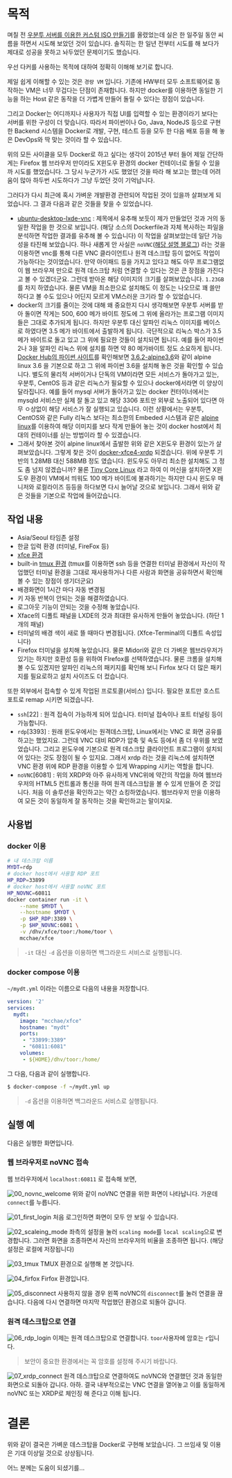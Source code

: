 #  목적

며칠 전 [우분투 서버를 이용한 커스텀 ISO 만들기](https://github.com/mcchae/vbuntu-custom-ubuntu-iso)를 올렸었는데 실은 한 일주일 동안 씨름을 하면서 시도해 보았던 것이 있습니다. 솔직히는 한 일년 전부터 시도를 해 보다가 제대로 성공을 못하고 놔두었던 문제이기도 했습니다.

우선 다커를 사용하는 목적에 대하여 정확히 이해해 보기로 합니다.

제일 쉽게 이해할 수 있는 것은 `경량 VM` 입니다. 기존에 HW부터 모두 소프트웨어로 동작하는 VM은 너무 무겁다는 단점이 존재합니다. 하지만 docker를 이용하면 동일한 기능을 하는 Host 같은 동작을 더 가볍게 만들어 돌릴 수 있다는 장점이 있습니다.

그리고 Docker는 어디까지나 사용자가 직접 UI를 입력할 수 있는 환경이라기 보다는 서버를 위한 구성이 더 맞습니다. 따라서 파이썬이나 Go, Java, NodeJS 등으로 구현한 Backend 시스템을 Docker로 개발, 구현, 테스트 등을 모두 한 다음 배포 등을 해 놓은 DevOps와 딱 맞는 것이라 할 수 있습니다.

위의 모든 사이클을 모두 Docker로 하고 싶다는 생각이 2015년 부터 들어 제일 간단하게는 Firefox 웹 브라우저 만이라도 X윈도우 환경의 docker 컨테이너로 돌릴 수 있을까 시도를 했었습니다. 그 당시 누군가가 시도 했었던 것을 따라 해 보고는 했는데 어려움이 많아 하두번 시도하다가 그냥 두었던 것이 기억납니다.

그러다가 다시 최근에 혹시 가벼운 개뱔환경 관련되어 작업된 것이 있을까 살펴보게 되었습니다. 그 결과 다음과 같은 것들을 찾을 수 있었습니다.

* [ubuntu-desktop-lxde-vnc](https://hub.docker.com/r/dorowu/ubuntu-desktop-lxde-vnc/) : 제목에서 유추해 보듯이 제가 만들었던 것과 거의 동일한 작업을 한 것으로 보입니다. (해당 소스의 Dockerfile과 자체 복사하는 파일을 분석하면 작업한 결과를 유추해 볼 수 있습니다) 이 작업을 살펴보았는데 일단 가능성을 타진해 보았습니다. 하나 새롭게 안 사실은 `noVNC`([해당 설명 블로그](http://drt0927.tistory.com/6)) 라는 것을 이용하면 vnc를 통해 다른 VNC 클라이언트나 원격 데스크탑 등이 없어도 작업이 가능하다는 것이었습니다. 만약 아이패드 등을 가지고 있다고 해도 아무 프로그램없이 웹 브라우져 만으로 원격 데스크탑 처럼 연결할 수 있다는 것은 큰 장점을 가진다고 볼 수 있겠더군요. 그런데 받아온 해당 이미지의 크기를 살펴보았습니다.  `1.23GB`를 차지 하였습니다. 물론 VM을 최소한으로 설치해도 이 정도는 나오므로 꽤 쓸만 하다고 볼 수도 있으나 어딘지 모르게 VM스러운 크기라 할 수 있었습니다.
* docker의 크기를 줄이는 것에 대해 왜 중요한지 다시 생각해보면 우분투 서버를 받아 돌이면 작게는 500, 600 메가 바이트 정도에 그 위에 올라가는 프로그램 이미지 들은 그대로 추가되게 됩니다. 하지만 우분투 대신 알파인 리눅스 이미지를 베이스로 하였다면 3.5 메가 바이트에서 출발하게 됩니다. 극단적으로 리눅스 박스가 3.5 메가 바이트로 돌고 있고 그 위에 필요한 것들이 설치되면 됩니다. 예를 들어 파이썬 2나 3을 알파인 리눅스 위에 설치를 하면 약 80 메가바이트 정도 소요하게 됩니다. [Docker Hub의 파이썬 사이트](https://hub.docker.com/_/python/)를 확인해보면 [3.6.2-alpine3.6](https://github.com/docker-library/python/blob/5d86c858d58f84b8dd1274ac61ac1c9c9ebc7739/3.6/alpine3.6/Dockerfile)와 같이 alpine linux 3.6 을 기본으로 하고 그 위에 파이썬 3.6을 설치해 놓은 것을 확인할 수 있습니다. 별도의 물리적 서버이거나 단독의 VM이라면 모든 서비스가 돌아가고 있는, 우분투, CentOS 등과 같은 리눅스가 필요할 수 있으나 docker에서라면 이 양상이 달라집니다. 예를 들어 mysql 서버가 돌아가고 있는 docker 컨터이너에서는 mysqld 서비스만 실제 잘 돌고 있고 해당 3306 포트만 외부로 노출되어 있다면 아무 ㅇ상없이 해당 서비스가 잘 실행되고 있습니다. 이런 상황에서는 우분투, CentOS와 같은 Fully 리눅스 보다는 최소한의 Embeded 시스템과 같은 [alpine linux](https://alpinelinux.org)를 이용하여 해당 이미지를 보다 작게 만들어 놓는 것이 docker host에서 최대의 컨테이너를 싣는 방법이라 할 수 있겠습니다.
* 그래서 찾아본 것이 alpine linux에서 출발한 위와 같은 X윈도우 환경이 있는가 살펴보았습니다.  그렇게 찾은 것이 [docker-xfce4-xrdp](https://github.com/danielguerra69/alpine-xfce4-xrdp) 되겠습니다. 위에 우분투 기반의 1.28MB 대신 588MB 정도 였습니다. 윈도우도 아무리 최소한 설치해도 그 정도 좀 넘지 않겠습니까? 물론 [Tiny Core Linux](http://tinycorelinux.net) 라고 하여 이 머신을 설치하면 X윈도우 환경이 VM에서 띄워도 100 메가 바이트에 불과하기는 하지만 다시 윈도우 매니저와 로컬라이즈 등등을 하다보면 다시 늘어날 것으로 보입니다.  그래서 위와 같은 것들을 기본으로 작업에 들어갔습니다.

## 작업 내용

* Asia/Seoul 타임존 설정
* 한글 입력 환경 (터미널, FireFox 등)
* [xfce 환경](http://mcchae.egloos.com/10935938)
* built-in [tmux 환경](http://mcchae.egloos.com/11246020) (tmux를 이용하면 ssh 등을 연결한 터미널 환경에서 자신이 작업했던 터미널 환경을 그대로 재사용하거나 다른 사람과 화면을 공유하면서 확인해 볼 수 있는 장점이 생기더군요)
* 배경화면이 1시간 마다 자동 변경됨
* 키 자동 반복이 안되는 것을 해결하였습니다.
* 로그아웃 기능이 안되는 것을 수정해 놓았습니다.
* Xface의 디폴트 패널을 LXDE의 것과 최대한 유사하게 만들어 놓았습니다. (하단 1개의 패널)
* 터미널의 배경 색이 새로 뜰 때마다 변경됩니다. (Xfce-Terminal의 디폴트 속성입니다)
* Firefox 터미널을 설치해 놓았습니다. 물론 Midori와 같은 더 가벼운 웹브라우저가 있기는 하지만 호환성 등을 위하여 FIrefox를 선택하였습니다. 물론 크롬을 설치해 볼 수도 있겠지만 알파인 리눅스의 패키지를 확인해 보니 Firfox 보다 더 많은 패키지를 필요로하고 설치 사이즈도 더 컸습니다.

또한 외부에서 접속할 수 있게 작업된 프로토콜(서비스) 입니다. 필요한 포트만 호스트 포트로 remap 시키면 되겠습니다.

* `ssh`[22] : 원격 접속이 가능하게 되어 있습니다. 터미널 접속이나 포트 터널링 등이 가능합니다.
* `rdp`[3393] : 원래 윈도우에서는 원격데스크탑, Linux에서는 VNC 로 화면 공유를 하고는 했었지요. 그런데 VNC 대비 RDP가 압축 및 속도 등에서 좀 더 우위를 보였었습니다. 그리고 윈도우에 기본으로 원격 데스크탑 클라이언트 프로그램이 설치되어 있다는 것도 장점이 될 수 있지요. 그래서 xrdp 라는 것을 리눅스에 설치하면 VNC 환경 위에 RDP 환경을 이용할 수 있게 Wrapping 시키는 역할을 합니다.
* `noVNC`[6081] : 위의 XRDP와 아주 유사하게 VNC위에 약간의 작업을 하여 웹브라우저의 HTML5 컨트롤과 통신을 하여 원격 데스크탑을 볼 수 있게 만들어 준 것입니다. 처음 이 솔루션을 확인하고는 약간 쇼킹하였습니다. 웹브라우저 만을 이용하여 모든 것이 동일하게 잘 동작하는 것을 확인하고는 말이지요.


## 사용법

### docker 이용

```bash
# 내 데스크탑 이름
MYDT=rdp
# docker host에서 사용할 RDP 포트
HP_RDP=33899
# docker host에서 사용할 noVNC 포트
HP_NOVNC=60811
docker container run -it \
	--name $MYDT \
	--hostname $MYDT \
	-p $HP_RDP:3389 \
	-p $HP_NOVNC:6081 \
	-v /dhv/xfce/toor:/home/toor \
	mcchae/xfce
```

> `-it` 대신 `-d` 옵션을 이용하면 백그라운드 서비스로 실행됩니다.

### docker compose 이용

`~/mydt.yml` 이라는 이름으로 다음의 내용을 저장합니다.

``` yaml
version: '2'
services:
  mydt:
    image: "mcchae/xfce"
    hostname: "mydt"
    ports:
     - "33899:3389"
     - "60811:6081"
    volumes:
     - ${HOME}/dhv/toor:/home/
```

그 다음, 다음과 같이 실행합니다.

```sh
$ docker-compose -f ~/mydt.yml up
```

> `-d` 옵션을 이용하면 백그라운드 서비스로 실행됩니다.


## 실행 예

다음은 실행한 화면입니다.

### 웹 브라우저로 noVNC 접속

웹 브라우저에서 `localhost:60811` 로 접속해 보면,

![00_novnc_welcome](00_novnc_welcome.png)
위와 같이 noVNC 연결을 위한 화면이 나타납니다. 가운데 `connect`를 누릅니다.

![01_first_login](01_first_login.png)
처음 로그인하면 화면이 모두 안 보일 수 있습니다.

![02_scaleing_mode](02_scaleing_mode.png)
좌측의 설정을 눌러 `scaling mode`를 `local scaling`으로 변경합니다. 그러면 화면을 조종하면서 자신의 브라우저의 비율을 조종하면 됩니다. (해당 설정은 로컬에 저장됩니다)

![03_tmux](03_tmux.png)
TMUX 환경으로 실행해 본 것입니다.

![04_firfox](04_firfox.png)
Firfox 환경입니다.

![05_disconnect](05_disconnect.png)
사용하지 않을 경우 왼쪽 noVNC의 `disconnect`를 눌러 연결을 끊습니다. 다음에 다시 연결하면 마지막 작업했던 환경으로 되돌아 갑니다.

### 원격 데스크탑으로 연결

![06_rdp_login](06_rdp_login.png)
이제는 원격 데스크탑으로 연결합니다. `toor`사용자에 암호는 `r`입니다. 

> 보안이 중요한 환경에서는 꼭 암호를 설정해 주시기 바랍니다.

![07_xrdp_connect](07_xrdp_connect.png)
원격 데스크탑으로 연결하여도 noVNC와 연결했던 것과 동일한 화면으로 되돌아 갑니다. 아하. 결국 내부적으로는 VNC 연결을 열어놓고 이를 동일하게 noVNC 또는 XRDP로 체인징 해 준다고 이해 됩니다.


# 결론

위와 같이 결국은 가벼운 데스크탑을 Docker로 구현해 보았습니다. 그 쓰임새 및 이용은 기대 이상일 것으로 상상됩니다.

어느 분께는 도움이 되셨기를...

